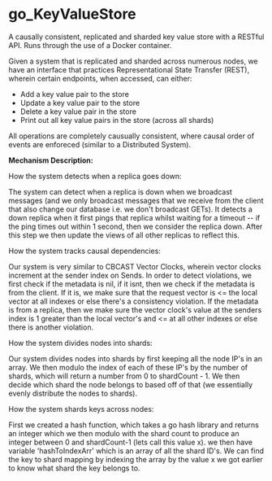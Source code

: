 # go_KeyValueStore
A causally consistent, replicated and sharded key value store with a RESTful API. Runs through the use of a Docker container.

Given a system that is replicated and sharded across numerous nodes, we have an interface that practices Representational State Transfer (REST),
wherein certain endpoints, when accessed, can either:

- Add a key value pair to the store
- Update a key value pair to the store
- Delete a key value pair in the store
- Print out all key value pairs in the store (across all shards)

All operations are completely causually consistent, where causal order of events are enforeced (similar to a Distributed System).


**Mechanism Description:**

How the system detects when a replica goes down:

The system can detect when a replica is down when we broadcast messages (and we only broadcast messages that we receive
from the client that also change our database i.e. we don't broadcast GETs). It detects a down replica when it first pings 
that replica whilst waiting for a timeout -- if the ping times out within 1 second, then we consider the replica down. After 
this step we then update the views of all other replicas to reflect this.


How the system tracks causal dependencies:

Our system is very similar to CBCAST Vector Clocks, wherein vector clocks increment at the sender
index on Sends. In order to detect violations, we first check if the metadata is nil, if it isnt, then we check if the metadata
is from the client. If it is, we make sure that the request vector is <= the local vector at all indexes or else there's a consistency
violation. If the metadata is from a replica, then we make sure the vector clock's value at the senders index is 1 greater than
the local vector's and <= at all other indexes or else there is another violation.


How the system divides nodes into shards:

Our system divides nodes into shards by first keeping all the node IP's in an array. We then modulo the index of each of these IP's
by the number of shards, which will return a number from 0 to shardCount - 1. We then decide which shard the node belongs to based
off of that (we essentially evenly distribute the nodes to shards).


How the system shards keys across nodes:

First we created a hash function, which takes a go hash library and returns an integer which we then modulo with the shard count to
produce an integer between 0 and shardCount-1 (lets call this value x). we then have variable 'hashToIndexArr' which is an array of 
all the shard ID's. We can find the key to shard mapping by indexing the array by the value x we got earlier to know what shard the 
key belongs to.
